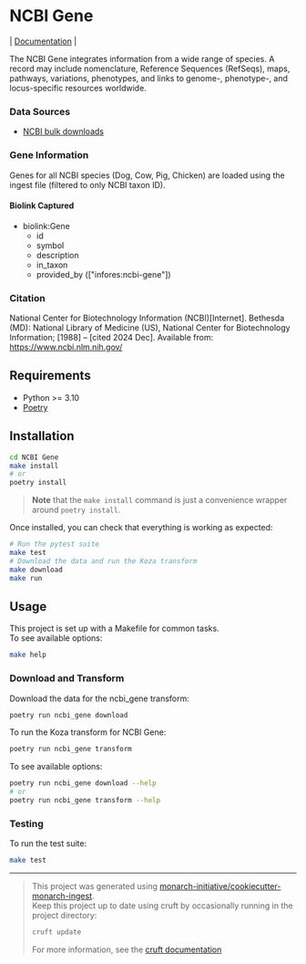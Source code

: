 # NCBI Gene

| [Documentation](https://monarch-initiative.github.io/NCBI-Gene) |

The NCBI Gene integrates information from a wide range of species. A record may include nomenclature, Reference Sequences (RefSeqs), maps, pathways, variations, phenotypes, and links to genome-, phenotype-, and locus-specific resources worldwide.

### Data Sources

- [NCBI bulk downloads](https://www.ncbi.nlm.nih.gov/gene/)

### Gene Information

Genes for all NCBI species (Dog, Cow, Pig, Chicken) are loaded using the ingest file (filtered to only NCBI taxon ID).

#### Biolink Captured

- biolink:Gene
  - id
  - symbol
  - description
  - in_taxon
  - provided_by (["infores:ncbi-gene"])

### Citation

National Center for Biotechnology Information (NCBI)[Internet]. Bethesda (MD): National Library of Medicine (US), National Center for Biotechnology Information; [1988] – [cited 2024 Dec]. Available from: https://www.ncbi.nlm.nih.gov/

## Requirements

- Python >= 3.10
- [Poetry](https://python-poetry.org/docs/#installation)

## Installation

```bash
cd NCBI Gene
make install
# or
poetry install
```

> **Note** that the `make install` command is just a convenience wrapper around `poetry install`.

Once installed, you can check that everything is working as expected:

```bash
# Run the pytest suite
make test
# Download the data and run the Koza transform
make download
make run
```

## Usage

This project is set up with a Makefile for common tasks.  
To see available options:

```bash
make help
```

### Download and Transform

Download the data for the ncbi_gene transform:

```bash
poetry run ncbi_gene download
```

To run the Koza transform for NCBI Gene:

```bash
poetry run ncbi_gene transform
```

To see available options:

```bash
poetry run ncbi_gene download --help
# or
poetry run ncbi_gene transform --help
```

### Testing

To run the test suite:

```bash
make test
```

---

> This project was generated using [monarch-initiative/cookiecutter-monarch-ingest](https://github.com/monarch-initiative/cookiecutter-monarch-ingest).  
> Keep this project up to date using cruft by occasionally running in the project directory:
>
> ```bash
> cruft update
> ```
>
> For more information, see the [cruft documentation](https://cruft.github.io/cruft/#updating-a-project)
